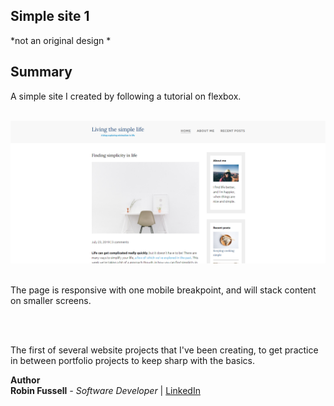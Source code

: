 ## Simple site 1 
*not an original design *



## Summary

A simple site I created by following a tutorial on flexbox.


<br>

 <img src="images/simple1-full.png">

<br>

<br>


The page is responsive with one mobile breakpoint, and will stack content on smaller screens.


<br>

<br>

The first of several website projects that I've been creating, to get practice in between portfolio projects to keep sharp with the basics.


**Author**
<br>
**Robin Fussell** _- Software Developer_ | [LinkedIn](https://www.linkedin.com/in/robin-fussell17/)
